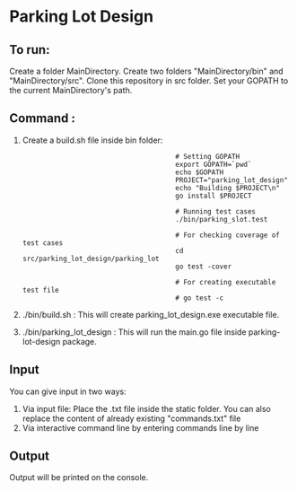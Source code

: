 # Parking Lot Design

## To run:
Create a folder MainDirectory. Create two folders "MainDirectory/bin" and "MainDirectory/src".
Clone this repository in src folder. Set your GOPATH to the current MainDirectory's path.

## Command :
1. Create a build.sh file inside bin folder:

                                             # Setting GOPATH
                                             export GOPATH=`pwd`
                                             echo $GOPATH
                                             PROJECT="parking_lot_design"
                                             echo "Building $PROJECT\n"
                                             go install $PROJECT

                                             # Running test cases
                                             ./bin/parking_slot.test

                                             # For checking coverage of test cases
                                             cd src/parking_lot_design/parking_lot
                                             go test -cover

                                             # For creating executable test file
                                             # go test -c
2. ./bin/build.sh : This will create parking_lot_design.exe executable file.
3. ./bin/parking_lot_design : This will run the main.go file inside parking-lot-design package.

## Input
You can give input in two ways:
1. Via input file: Place the .txt file inside the static folder. You can also replace the content
                   of already existing "commands.txt" file
2. Via interactive command line by entering commands line by line

## Output
Output will be printed on the console.
